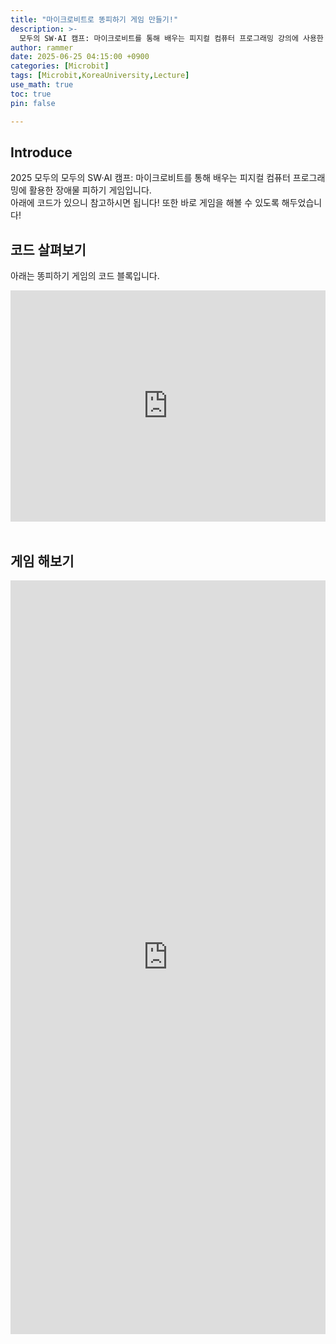 ```yaml
---
title: "마이크로비트로 똥피하기 게임 만들기!"
description: >-
  모두의 SW·AI 캠프: 마이크로비트를 통해 배우는 피지컬 컴퓨터 프로그래밍 강의에 사용한 MakeCode 장애물 피하기 게임.
author: rammer
date: 2025-06-25 04:15:00 +0900
categories: [Microbit]
tags: [Microbit,KoreaUniversity,Lecture]
use_math: true
toc: true
pin: false

---
```


## Introduce
2025 모두의 모두의 SW·AI 캠프: 마이크로비트를 통해 배우는 피지컬 컴퓨터 프로그래밍에 활용한 장애물 피하기 게임입니다.<br>아래에 코드가 있으니 참고하시면 됩니다! 또한 바로 게임을 해볼 수 있도록 해두었습니다!

## 코드 살펴보기

아래는 똥피하기 게임의 코드 블록입니다.<br>

<div style="position:relative;height:calc(300px + 5em);width:100%;overflow:hidden;"><iframe style="position:absolute;top:0;left:0;width:100%;height:100%;" src="https://makecode.microbit.org/---codeembed#pub:S55220-75214-92373-16338" allowfullscreen="allowfullscreen" frameborder="0" sandbox="allow-scripts allow-same-origin"></iframe></div>

<br>

## 게임 해보기

<div style="position:relative;padding-bottom:140%;height:0;min-height:500px;overflow:hidden;">
  <iframe style="position:absolute;top:0;left:0;width:100%;height:100%;"
          src="https://makecode.microbit.org/---run?id=S55220-75214-92373-16338"
          allowfullscreen
          sandbox="allow-popups allow-forms allow-scripts allow-same-origin"
          frameborder="0">
  </iframe>
</div>





